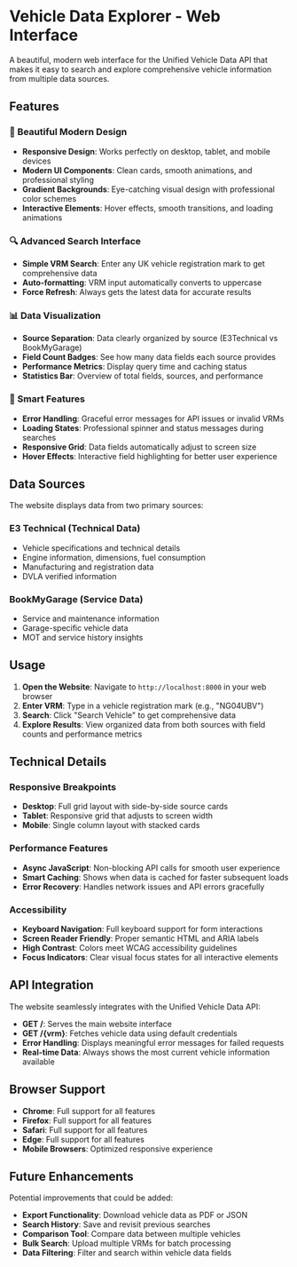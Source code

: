 # Vehicle Data Explorer - Web Interface

A beautiful, modern web interface for the Unified Vehicle Data API that makes it easy to search and explore comprehensive vehicle information from multiple data sources.

## Features

### 🎨 Beautiful Modern Design
- **Responsive Design**: Works perfectly on desktop, tablet, and mobile devices
- **Modern UI Components**: Clean cards, smooth animations, and professional styling
- **Gradient Backgrounds**: Eye-catching visual design with professional color schemes
- **Interactive Elements**: Hover effects, smooth transitions, and loading animations

### 🔍 Advanced Search Interface
- **Simple VRM Search**: Enter any UK vehicle registration mark to get comprehensive data
- **Auto-formatting**: VRM input automatically converts to uppercase
- **Force Refresh**: Always gets the latest data for accurate results

### 📊 Data Visualization
- **Source Separation**: Data clearly organized by source (E3Technical vs BookMyGarage)
- **Field Count Badges**: See how many data fields each source provides
- **Performance Metrics**: Display query time and caching status
- **Statistics Bar**: Overview of total fields, sources, and performance

### 🚀 Smart Features
- **Error Handling**: Graceful error messages for API issues or invalid VRMs
- **Loading States**: Professional spinner and status messages during searches
- **Responsive Grid**: Data fields automatically adjust to screen size
- **Hover Effects**: Interactive field highlighting for better user experience

## Data Sources

The website displays data from two primary sources:

### E3 Technical (Technical Data)
- Vehicle specifications and technical details
- Engine information, dimensions, fuel consumption
- Manufacturing and registration data
- DVLA verified information

### BookMyGarage (Service Data)
- Service and maintenance information
- Garage-specific vehicle data
- MOT and service history insights

## Usage

1. **Open the Website**: Navigate to `http://localhost:8000` in your web browser
2. **Enter VRM**: Type in a vehicle registration mark (e.g., "NG04UBV")
3. **Search**: Click "Search Vehicle" to get comprehensive data
4. **Explore Results**: View organized data from both sources with field counts and performance metrics

## Technical Details

### Responsive Breakpoints
- **Desktop**: Full grid layout with side-by-side source cards
- **Tablet**: Responsive grid that adjusts to screen width
- **Mobile**: Single column layout with stacked cards

### Performance Features
- **Async JavaScript**: Non-blocking API calls for smooth user experience
- **Smart Caching**: Shows when data is cached for faster subsequent loads
- **Error Recovery**: Handles network issues and API errors gracefully

### Accessibility
- **Keyboard Navigation**: Full keyboard support for form interactions
- **Screen Reader Friendly**: Proper semantic HTML and ARIA labels
- **High Contrast**: Colors meet WCAG accessibility guidelines
- **Focus Indicators**: Clear visual focus states for all interactive elements

## API Integration

The website seamlessly integrates with the Unified Vehicle Data API:
- **GET /**: Serves the main website interface
- **GET /{vrm}**: Fetches vehicle data using default credentials
- **Error Handling**: Displays meaningful error messages for failed requests
- **Real-time Data**: Always shows the most current vehicle information available

## Browser Support

- **Chrome**: Full support for all features
- **Firefox**: Full support for all features  
- **Safari**: Full support for all features
- **Edge**: Full support for all features
- **Mobile Browsers**: Optimized responsive experience

## Future Enhancements

Potential improvements that could be added:
- **Export Functionality**: Download vehicle data as PDF or JSON
- **Search History**: Save and revisit previous searches
- **Comparison Tool**: Compare data between multiple vehicles
- **Bulk Search**: Upload multiple VRMs for batch processing
- **Data Filtering**: Filter and search within vehicle data fields 